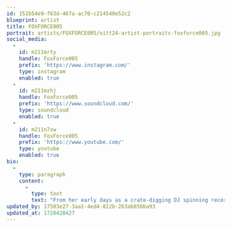 ```yaml
---
id: 151b54e9-f63d-467a-ac70-c214540e52c2
blueprint: artist
title: FOXFORCE005
portrait: artists/FOXFORCE005/oitt24-artist-portraits-foxforce005.jpg
social_media:
  -
    id: m211mrty
    handle: FoxForce005
    prefix: 'https://www.instagram.com/'
    type: instagram
    enabled: true
  -
    id: m211mzhj
    handle: FoxForce005
    prefix: 'https://www.soundcloud.com/'
    type: soundcloud
    enabled: true
  -
    id: m211n7xw
    handle: FoxForce005
    prefix: 'https://www.youtube.com/'
    type: youtube
    enabled: true
bio:
  -
    type: paragraph
    content:
      -
        type: text
        text: "From her early days as a crate-digging DJ spinning records at house parties, she's evolved into a sought after talent; gracing stages across the US, UK, France, and beyond. She has opened for various electronic dance music luminaries like Booka Shade, Fabio & Grooverider, Nora En Pure, Sam Binga, Addison Groove, DJ Seinfeld, Derrick Carter, Azzecca, Fixate, Shiba San and many more. Always bringing her unique and infectious style to any dancefloor, FOXFORCE005 brings big vibes to any venue, event or festival. Influenced by a myriad of genres: from house to techno to dnb, jungle, breaks, afrobeat, electro, ghettotech, leftfield, disco, experimental bass, and everything in between; FOXFORCE005’s sound is a unique blend of sexy, beat driven, and cool vibes that will shake booties on dancefloors all over the world. Discover the magic of FOXFORCE005 and elevate your event with her unique style and booty shakin’ beats."
updated_by: 17503e27-3aa1-4ed4-812b-2b3ab850ba93
updated_at: 1728428427
---
```

